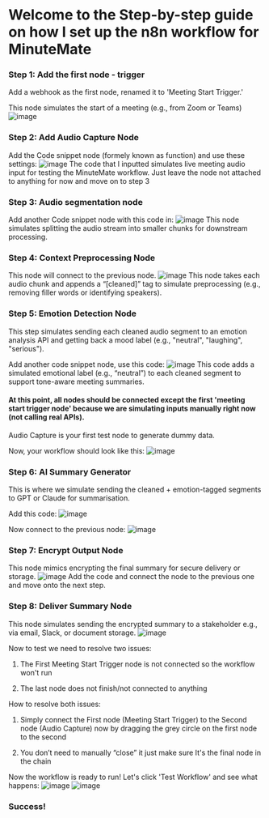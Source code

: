 # Welcome to the Step-by-step guide on how I set up the n8n workflow for MinuteMate

### Step 1: Add the first node - trigger

Add a webhook as the first node, renamed it to 'Meeting Start Trigger.'

This node simulates the start of a meeting (e.g., from Zoom or Teams)
![image](https://github.com/user-attachments/assets/c7db5350-70de-469d-bf4a-dcee7d4c54ac)

### Step 2: Add Audio Capture Node

Add the Code snippet node (formely known as function) and use these settings:
![image](https://github.com/user-attachments/assets/2a04d3dc-5621-4c42-85af-d593b45a6d92)
The code that I inputted simulates live meeting audio input for testing the MinuteMate workflow. Just leave the node not attached to anything for now and move on to step 3

### Step 3: Audio segmentation node

Add another Code snippet node with this code in:
![image](https://github.com/user-attachments/assets/1567fb46-81c6-4392-a1e2-18d7dbf4a0fa)
This node simulates splitting the audio stream into smaller chunks for downstream processing.

### Step 4: Context Preprocessing Node

This node will connect to the previous node.
![image](https://github.com/user-attachments/assets/d160c4e7-85bd-4a0b-83f8-6dfdd811fb4c)
This node takes each audio chunk and appends a “[cleaned]” tag to simulate preprocessing (e.g., removing filler words or identifying speakers).

### Step 5: Emotion Detection Node

This step simulates sending each cleaned audio segment to an emotion analysis API and getting back a mood label (e.g., "neutral", "laughing", "serious").

Add another code snippet node, use this code:
![image](https://github.com/user-attachments/assets/fd7b6a7a-f250-45ca-baeb-1460bee178c3)
This code adds a simulated emotional label (e.g., “neutral”) to each cleaned segment to support tone-aware meeting summaries.

#### At this point, all nodes should be connected except the first 'meeting start trigger node' because we are simulating inputs manually right now (not calling real APIs).

Audio Capture is your first test node to generate dummy data.

Now, your workflow should look like this:
![image](https://github.com/user-attachments/assets/bca241d7-dbe1-4c49-b177-96e4174348d3)

### Step 6: AI Summary Generator

This is where we simulate sending the cleaned + emotion-tagged segments to GPT or Claude for summarisation.

Add this code:
![image](https://github.com/user-attachments/assets/aaef7c37-ae1d-409b-b1f6-b71cc8de8321)

Now connect to the previous node:
![image](https://github.com/user-attachments/assets/d26ffafd-f003-4e19-bc20-9d89e68bb559)

### Step 7: Encrypt Output Node

This node mimics encrypting the final summary for secure delivery or storage.
![image](https://github.com/user-attachments/assets/82e9a0a3-583c-436a-bd7c-a2b61ab18a6c)
Add the code and connect the node to the previous one and move onto the next step.

### Step 8: Deliver Summary Node

This node simulates sending the encrypted summary to a stakeholder e.g., via email, Slack, or document storage.
![image](https://github.com/user-attachments/assets/b6e94502-44f7-44bb-ae7c-2bd9e0f90217)

Now to test we need to resolve two issues:

1. The First Meeting Start Trigger node is not connected so the workflow won't run

2. The last node does not finish/not connected to anything

How to resolve both issues:

1. Simply connect the First node (Meeting Start Trigger) to the Second node (Audio Capture) now by dragging the grey circle on the first node to the second

2. You don’t need to manually “close” it just make sure It's the final node in the chain

Now the workflow is ready to run! Let's click 'Test Workflow' and see what happens:
![image](https://github.com/user-attachments/assets/6ff774f6-afca-4681-9c28-9c8eceb51f25)
![image](https://github.com/user-attachments/assets/0f1736a9-c067-4d9e-a20a-ec964720b824)
### Success!
